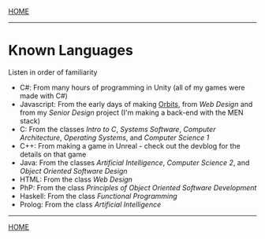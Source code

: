 
[HOME](https://avijr.com)

---

# Known Languages

Listen in order of familiarity

- C#: From many hours of programming in Unity (all of my games were made with C#)
- Javascript: From the early days of making [Orbits](https://avijr.com/Orbits), from *Web Design* and from my *Senior Design* project (I'm making a back-end with the MEN stack)
- C: From the classes *Intro to C*, *Systems Software*, *Computer Architecture*, *Operating Systems*, and *Computer Science 1*
- C++: From making a game in Unreal - check out the devblog for the details on that game
- Java: From the classes *Artificial Intelligence*, *Computer Science 2*, and *Object Oriented Software Design*
- HTML: From the class *Web Design*
- PhP: From the class *Principles of Object Oriented Software Development*
- Haskell: From the class *Functional Programming*
- Prolog: From the class *Artificial Intelligence*

---

[HOME](https://avijr.com)

